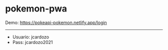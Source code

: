 # pokemon-pwa

Demo: https://pokeapi-pokemon.netlify.app/login

------------------
- Usuario: jcardozo
- Pass: jcardozo2021
